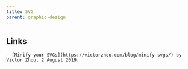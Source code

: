 ```yaml
---
title: SVG
parent: graphic-design
---
```


## Links

    - [Minify your SVGs](https://victorzhou.com/blog/minify-svgs/) by Victor Zhou, 2 August 2019.
